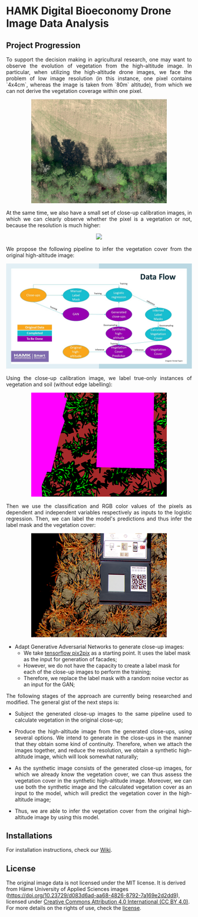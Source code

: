 # HAMK Digital Bioeconomy Drone Image Data Analysis
## Project Progression
<p align="justify">To support the decision making in agricultural research, one may want to observe the evolution of vegetation from the high-altitude image. In particular, when utilizing the high-altitude drone images, we face the problem of low image resolution (in this instance, one pixel contains `4x4cm`, whereas the image is taken from `80m` altitude), from which we can not derive the vegetation coverage within one pixel.</p>
<p align="center"><img src="highalt.png")</p><br>
<p align="justify">At the same time, we also have a small set of close-up calibration images, in which we can clearly observe whether the pixel is a vegetation or not, because the resolution is much higher:</p>
<p align="center"><img src="closeup.png"></p>
<p align="justify">We propose the following pipeline to infer the vegetation cover from the original high-altitude image:</p>
<p align="center"><img src="dataPipeline.jpg"></p>
<p align="justify">Using the close-up calibration image, we label true-only instances of vegetation and soil (without edge labelling):</p>
<p align="center"><img src="maskedImg.png")</p>
<p align="justify">Then we use the classification and RGB color values of the pixels as dependent and independent variables respectively as inputs to the logistic regression. Then, we can label the model's predictions and thus infer the label mask and the vegetation cover:</p>
<p align="center"><img src="maskOverImg.png")</p></br>

- Adapt Generative Adversarial Networks to generate close-up images:
  - We take [tensorflow pix2pix](https://www.tensorflow.org/tutorials/generative/pix2pix) as a starting point. It uses the label mask as the input for generation of facades;
  - However, we do not have the capacity to create a label mask for each of the close-up images to perform the training;
  - Therefore, we replace the label mask with a random noise vector as an input for the GAN;

<p align="justify">The following stages of the approach are currently being researched and modified. The general gist of the next steps is:</p>

- <p align="justify">Subject the generated close-up images to the same pipeline used to calculate vegetation in the original close-up;</p>
- <p align="justify">Produce the high-altitude image from the generated close-ups, using several options. We intend to generate in the close-ups in the manner that they obtain some kind of continuity. Therefore, when we attach the images together, and reduce the resolution, we obtain a synthetic high-altitude image, which will look somewhat naturally;</p>
- <p align="justify">As the synthetic image consists of the generated close-up images, for which we already know the vegetation cover, we can thus assess the vegetation cover in the synthetic high-altitude image. Moreover, we can use both the synthetic image and the calculated vegetation cover as an input to the model, which will predict the vegetation cover in the high-altitude image;</p>
- <p align="justify">Thus, we are able to infer the vegetation cover from the original high-altitude image by using this model.</p>

## Installations

For installation instructions, check our [Wiki](https://github.com/hamk-uas/drone-image-analysis/wiki).

## License
The original image data is not licensed under the MIT license. It is derived from Häme University of Applied Sciences images (https://doi.org/10.23729/d083d6ad-aa68-4826-8792-7a169e2d2dd9), licensed under [Creative Commons Attribution 4.0 International (CC BY 4.0)](https://creativecommons.org/licenses/by/4.0/). For more details on the rights of use, check the [license](https://github.com/hamk-uas/drone-image-analysis/blob/main/LICENSE).
